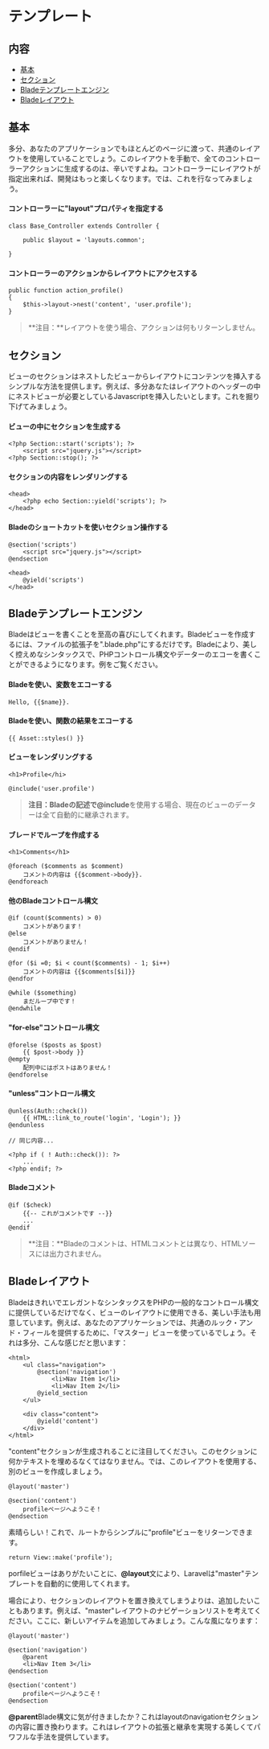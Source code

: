 # テンプレート

## 内容

- [基本](#the-basics)
- [セクション](#sections)
- [Bladeテンプレートエンジン](#blade-template-engine)
- [Bladeレイアウト](#blade-layouts)

<a name="the-basics"></a>
## 基本

多分、あなたのアプリケーションでもほとんどのページに渡って、共通のレイアウトを使用していることでしょう。このレイアウトを手動で、全てのコントローラーアクションに生成するのは、辛いですよね。コントローラーにレイアウトが指定出来れば、開発はもっと楽しくなります。では、これを行なってみましょう。

#### コントローラーに"layout"プロパティを指定する

	class Base_Controller extends Controller {

		public $layout = 'layouts.common';

	}

#### コントローラーのアクションからレイアウトにアクセスする

	public function action_profile()
	{
		$this->layout->nest('content', 'user.profile');
	}

> **注目：**レイアウトを使う場合、アクションは何もリターンしません。

<a name="sections"></a>
## セクション

ビューのセクションはネストしたビューからレイアウトにコンテンツを挿入するシンプルな方法を提供します。例えば、多分あなたはレイアウトのヘッダーの中にネストビューが必要としているJavascriptを挿入したいとします。これを掘り下げてみましょう。

#### ビューの中にセクションを生成する

	<?php Section::start('scripts'); ?>
		<script src="jquery.js"></script>
	<?php Section::stop(); ?>

#### セクションの内容をレンダリングする

	<head>
		<?php echo Section::yield('scripts'); ?>
	</head>

#### Bladeのショートカットを使いセクション操作する

	@section('scripts')
		<script src="jquery.js"></script>
	@endsection

	<head>
		@yield('scripts')
	</head>

<a name="blade-template-engine"></a>
## Bladeテンプレートエンジン

Bladeはビューを書くことを至高の喜びにしてくれます。Bladeビューを作成するには、ファイルの拡張子を".blade.php"にするだけです。Bladeにより、美しく控えめなシンタックスで、PHPコントロール構文やデーターのエコーを書くことができるようになります。例をご覧ください。

#### Bladeを使い、変数をエコーする

	Hello, {{$name}}.
	
#### Bladeを使い、関数の結果をエコーする

	{{ Asset::styles() }}

#### ビューをレンダリングする

	<h1>Profile</hi>

	@include('user.profile')

> **注目：**Bladeの記述で**@include**を使用する場合、現在のビューのデーターは全て自動的に継承されます。

#### ブレードでループを作成する

	<h1>Comments</h1>

	@foreach ($comments as $comment)
		コメントの内容は {{$comment->body}}.
	@endforeach

#### 他のBladeコントロール構文

	@if (count($comments) > 0)
		コメントがあります！
	@else
		コメントがありません！
	@endif

	@for ($i =0; $i < count($comments) - 1; $i++)
		コメントの内容は {{$comments[$i]}}
	@endfor

	@while ($something)
		まだループ中です！
	@endwhile

#### "for-else"コントロール構文

	@forelse ($posts as $post)
		{{ $post->body }}
	@empty
		配列中にはポストはありません！
	@endforelse

<a name="blade-unless"></a>
#### "unless"コントロール構文

	@unless(Auth::check())
		{{ HTML::link_to_route('login', 'Login'); }}
	@endunless

	// 同じ内容...

	<?php if ( ! Auth::check()): ?>
		...
	<?php endif; ?>

<a name="blade-comments"></a>
#### Bladeコメント
	
	@if ($check)
		{{-- これがコメントです --}}
		...
	@endif

> **注目：**Bladeのコメントは、HTMLコメントとは異なり、HTMLソースには出力されません。

<a name="blade-layouts"></a>
## Bladeレイアウト

BladeはきれいでエレガントなシンタックスをPHPの一般的なコントロール構文に提供しているだけでなく、ビューのレイアウトに使用できる、美しい手法も用意しています。例えば、あなたのアプリケーションでは、共通のルック・アンド・フィールを提供するために、「マスター」ビューを使っているでしょう。それは多分、こんな感じだと思います：

	<html>
		<ul class="navigation">
			@section('navigation')
				<li>Nav Item 1</li>
				<li>Nav Item 2</li>
			@yield_section
		</ul>

		<div class="content">
			@yield('content')
		</div>
	</html>

"content"セクションが生成されることに注目してください。このセクションに何かテキストを埋めるなくてはなりません。では、このレイアウトを使用する、別のビューを作成しましょう。

	@layout('master')

	@section('content')
		profileページへようこそ！
	@endsection

素晴らしい！これで、ルートからシンプルに"profile"ビューをリターンできます。

	return View::make('profile');

porfileビューはありがたいことに、**@layout**文により、Laravelは"master"テンプレートを自動的に使用してくれます。

場合により、セクションのレイアウトを置き換えてしまうよりは、追加したいこともあります。例えば、"master"レイアウトのナビゲーションリストを考えてください。ここに、新しいアイテムを追加してみましょう。こんな風になります：

	@layout('master')

	@section('navigation')
		@parent
		<li>Nav Item 3</li>
	@endsection

	@section('content')
		profileページへようこそ！
	@endsection

**@parent**Blade構文に気が付きましたか？これはlayoutのnavigationセクションの内容に置き換わります。これはレイアウトの拡張と継承を実現する美しくてパワフルな手法を提供しています。